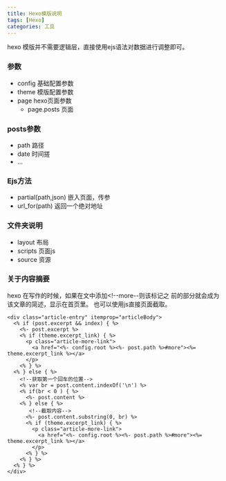 ```yaml
---
title: Hexo模版说明
tags: [Hexo]
categories: 工具 
---
```

hexo 模版并不需要逻辑层，直接使用ejs语法对数据进行调整即可。

### 参数
+ config 基础配置参数
+ theme 模版配置参数
+ page hexo页面参数
    + page.posts 页面

### posts参数
 + path 路径
 + date 时间搓
 + ...

### Ejs方法
+ partial(path,json) 嵌入页面，传参
+ url_for(path) 返回一个绝对地址

### 文件夹说明
+ layout 布局
+ scripts 页面js
+ source 资源


### 关于内容摘要
hexo 在写作的时候，如果在文中添加&lt;!--more--则该标记之
前的部分就会成为该文章的简述，显示在首页里。
也可以使用js直接页面截取。
````
<div class="article-entry" itemprop="articleBody">
  <% if (post.excerpt && index) { %>
    <%- post.excerpt %>
    <% if (theme.excerpt_link) { %>
      <p class="article-more-link">
        <a href="<%- config.root %><%- post.path %>#more"><%= theme.excerpt_link %></a>
      </p>
    <% } %>
  <% } else { %>
    <!--获取第一个回车的位置-->
  	<% var br = post.content.indexOf('\n') %>
  	<% if(br < 0 ) { %>
  	  <%- post.content %>
  	<% } else { %>
       <!--截取内容-->
  	  <%- post.content.substring(0, br) %>
  	  <% if (theme.excerpt_link) { %>
        <p class="article-more-link">
          <a href="<%- config.root %><%- post.path %>#more"><%= theme.excerpt_link %></a>
        </p>
      <% } %>
  	<% } %>
  <% } %>
</div>
````